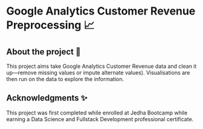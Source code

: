 # Google Analytics Customer Revenue Preprocessing 📈

## About the project 🧼

This project aims take Google Analytics Customer Revenue data and clean it up—remove missing values or impute 
alternate values). Visualisations are then run on the data to explore the information.


## Acknowledgments ✨

This project was first completed while enrolled at Jedha Bootcamp while earning a Data Science and Fullstack Development 
professional certificate.
